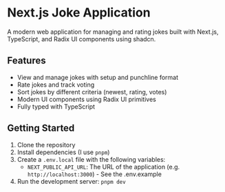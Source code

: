 # Next.js Joke Application

A modern web application for managing and rating jokes built with Next.js, TypeScript, and Radix UI components using shadcn.

## Features

- View and manage jokes with setup and punchline format
- Rate jokes and track voting
- Sort jokes by different criteria (newest, rating, votes)
- Modern UI components using Radix UI primitives
- Fully typed with TypeScript

## Getting Started

1. Clone the repository
2. Install dependencies (I use `pnpm`)
3. Create a `.env.local` file with the following variables:
   - `NEXT_PUBLIC_API_URL`: The URL of the application (e.g. `http://localhost:3000`) - See the .env.example
4. Run the development server: `pnpm dev`
